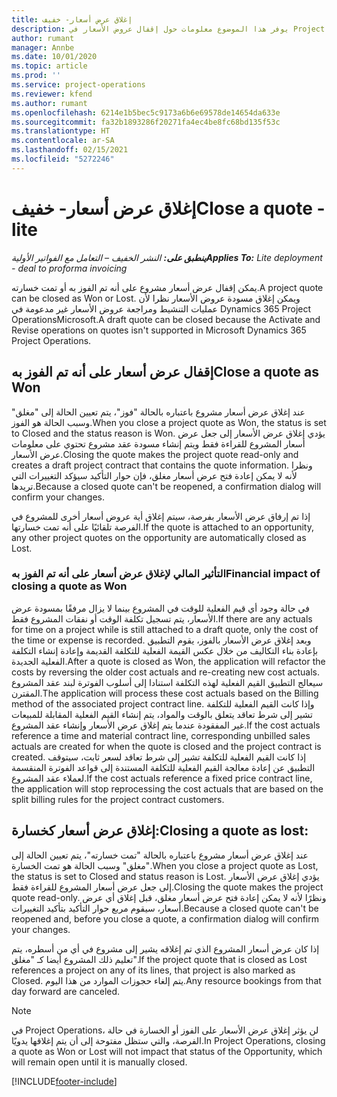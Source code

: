 ```yaml
---
title: إغلاق عرض أسعار- خفيف
description: يوفر هذا الموضوع معلومات حول إقفال عروض الأسعار في Project Operations.
author: rumant
manager: Annbe
ms.date: 10/01/2020
ms.topic: article
ms.prod: ''
ms.service: project-operations
ms.reviewer: kfend
ms.author: rumant
ms.openlocfilehash: 6214e1b5bec5c9173a6b6e69578de14654da633e
ms.sourcegitcommit: fa32b1893286f20271fa4ec4be8fc68bd135f53c
ms.translationtype: HT
ms.contentlocale: ar-SA
ms.lasthandoff: 02/15/2021
ms.locfileid: "5272246"
---
```

# <a name="close-a-quote---lite"></a><span data-ttu-id="5caeb-103">إغلاق عرض أسعار- خفيف</span><span class="sxs-lookup"><span data-stu-id="5caeb-103">Close a quote - lite</span></span>

<span data-ttu-id="5caeb-104">_**ينطبق على:** النشر الخفيف – التعامل مع الفواتير الأولية_</span><span class="sxs-lookup"><span data-stu-id="5caeb-104">_**Applies To:** Lite deployment - deal to proforma invoicing_</span></span>

<span data-ttu-id="5caeb-105">يمكن إقفال عرض أسعار مشروع على أنه تم الفوز به أو تمت خسارته.</span><span class="sxs-lookup"><span data-stu-id="5caeb-105">A project quote can be closed as Won or Lost.</span></span> <span data-ttu-id="5caeb-106">ويمكن إغلاق مسودة عروض الأسعار نظرا لأن عمليات التنشيط ومراجعة عروض الأسعار غير مدعومة في Dynamics 365 Project OperationsMicrosoft.</span><span class="sxs-lookup"><span data-stu-id="5caeb-106">A draft quote can be closed because the Activate and Revise operations on quotes isn't supported in Microsoft Dynamics 365 Project Operations.</span></span>

## <a name="close-a-quote-as-won"></a><span data-ttu-id="5caeb-107">إقفال عرض أسعار على أنه تم الفوز به</span><span class="sxs-lookup"><span data-stu-id="5caeb-107">Close a quote as Won</span></span>

<span data-ttu-id="5caeb-108">عند إغلاق عرض أسعار مشروع باعتباره بالحالة "فوز"، يتم تعيين الحالة إلى "مغلق" وسبب الحالة هو الفوز.</span><span class="sxs-lookup"><span data-stu-id="5caeb-108">When you close a project quote as Won, the status is set to Closed and the status reason is Won.</span></span> <span data-ttu-id="5caeb-109">يؤدي إغلاق عرض الأسعار إلى جعل عرض أسعار المشروع للقراءة فقط ويتم إنشاء مسودة عقد مشروع تحتوي على معلومات عرض الأسعار.</span><span class="sxs-lookup"><span data-stu-id="5caeb-109">Closing the quote makes the project quote read-only and creates a draft project contract that contains the quote information.</span></span> <span data-ttu-id="5caeb-110">ونظرا لأنه لا يمكن إعادة فتح عرض أسعار مغلق، فإن حوار التأكيد سيؤكد التغييرات التي تريدها.</span><span class="sxs-lookup"><span data-stu-id="5caeb-110">Because a closed quote can't be reopened, a confirmation dialog will confirm your changes.</span></span>

<span data-ttu-id="5caeb-111">إذا تم إرفاق عرض الأسعار بفرصة، سيتم إغلاق أية عروض أسعار أخرى للمشروع في الفرصة تلقائيًا على أنه تمت خسارتها.</span><span class="sxs-lookup"><span data-stu-id="5caeb-111">If the quote is attached to an opportunity, any other project quotes on the opportunity are automatically closed as Lost.</span></span>

### <a name="financial-impact-of-closing-a-quote-as-won"></a><span data-ttu-id="5caeb-112">التأثير المالي لإغلاق عرض أسعار على أنه تم الفوز به</span><span class="sxs-lookup"><span data-stu-id="5caeb-112">Financial impact of closing a quote as Won</span></span>

<span data-ttu-id="5caeb-113">في حالة وجود أي قيم الفعلية للوقت في المشروع بينما لا يزال مرفقًا بمسودة عرض الأسعار، يتم تسجيل تكلفة الوقت أو نفقات المشروع فقط.</span><span class="sxs-lookup"><span data-stu-id="5caeb-113">If there are any actuals for time on a project while is still attached to a draft quote, only the cost of the time or expense is recorded.</span></span> <span data-ttu-id="5caeb-114">وبعد إغلاق عرض الأسعار بالفوز، يقوم التطبيق بإعادة بناء التكاليف من خلال عكس القيمة الفعلية للتكلفة القديمة وإعادة إنشاء التكلفة الفعلية الجديدة.</span><span class="sxs-lookup"><span data-stu-id="5caeb-114">After a quote is closed as Won, the application will refactor the costs by reversing the older cost actuals and re-creating new cost actuals.</span></span> <span data-ttu-id="5caeb-115">سيعالج التطبيق القيم الفعلية لهذه التكلفة استنادا إلى أسلوب الفوترة لبند عقد المشروع المقترن.</span><span class="sxs-lookup"><span data-stu-id="5caeb-115">The application will process these cost actuals based on the Billing method of the associated project contract line.</span></span> <span data-ttu-id="5caeb-116">وإذا كانت القيم الفعلية للتكلفة تشير إلى شرط تعاقد يتعلق بالوقت والمواد، يتم إنشاء القيم الفعلية المقابلة للمبيعات غير المفقودة عندما يتم إغلاق عرض الأسعار وإنشاء عقد المشروع.</span><span class="sxs-lookup"><span data-stu-id="5caeb-116">If the cost actuals reference a time and material contract line, corresponding unbilled sales actuals are created for when the quote is closed and the project contract is created.</span></span> <span data-ttu-id="5caeb-117">إذا كانت القيم الفعلية للتكلفة تشير إلى شرط تعاقد لسعر ثابت، سيتوقف التطبيق عن إعادة معالجة القيم الفعلية للتكلفة المستندة إلى قواعد الفوترة المنقسمة لعملاء عقد المشروع.</span><span class="sxs-lookup"><span data-stu-id="5caeb-117">If the cost actuals reference a fixed price contract line, the application will stop reprocessing the cost actuals that are based on the split billing rules for the project contract customers.</span></span>

## <a name="closing-a-quote-as-lost"></a><span data-ttu-id="5caeb-118">إغلاق عرض أسعار كخسارة:</span><span class="sxs-lookup"><span data-stu-id="5caeb-118">Closing a quote as lost:</span></span>

<span data-ttu-id="5caeb-119">عند إغلاق عرض أسعار مشروع باعتباره بالحالة "تمت خسارته"، يتم تعيين الحالة إلى "مغلق" وسبب الحالة هو تمت الخسارة.</span><span class="sxs-lookup"><span data-stu-id="5caeb-119">When you close a project quote as Lost, the status is set to Closed and status reason is Lost.</span></span> <span data-ttu-id="5caeb-120">يؤدي إغلاق عرض الأسعار إلى جعل عرض أسعار المشروع للقراءة فقط.</span><span class="sxs-lookup"><span data-stu-id="5caeb-120">Closing the quote makes the project quote read-only.</span></span> <span data-ttu-id="5caeb-121">ونظرًا لأنه لا يمكن إعادة فتح عرض أسعار مغلق، قبل إغلاق أي عرض أسعار، سيقوم مربع حوار التأكيد بتأكيد التغييرات.</span><span class="sxs-lookup"><span data-stu-id="5caeb-121">Because a closed quote can't be reopened and, before you close a quote, a confirmation dialog will confirm your changes.</span></span>

<span data-ttu-id="5caeb-122">إذا كان عرض أسعار المشروع الذي تم إغلاقه يشير إلى مشروع في أي من أسطره، يتم تعليم ذلك المشروع أيضا كـ "مغلق".</span><span class="sxs-lookup"><span data-stu-id="5caeb-122">If the project quote that is closed as Lost references a project on any of its lines, that project is also marked as Closed.</span></span> <span data-ttu-id="5caeb-123">يتم إلغاء حجوزات الموارد من هذا اليوم.</span><span class="sxs-lookup"><span data-stu-id="5caeb-123">Any resource bookings from that day forward are canceled.</span></span>

> [!NOTE]
> <span data-ttu-id="5caeb-124">في Project Operations، لن يؤثر إغلاق عرض الأسعار على الفوز أو الخسارة في حالة الفرصة، والتي ستظل مفتوحة إلى أن يتم إغلاقها يدويًا.</span><span class="sxs-lookup"><span data-stu-id="5caeb-124">In Project Operations, closing a quote as Won or Lost will not impact that status of the Opportunity, which will remain open until it is manually closed.</span></span>


[!INCLUDE[footer-include](../../includes/footer-banner.md)]